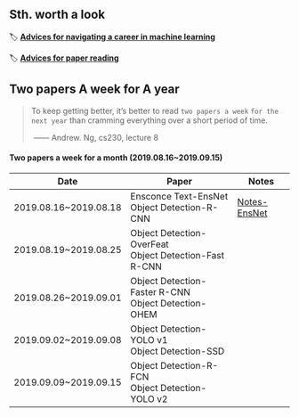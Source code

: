 ## Sth. worth a look

🏷 [**Advices for navigating a career in machine learning**](advices-for-navigating-a-career-in-ml.md)

🏷 [**Advices for paper reading**](advices-for-paper-reading.md)



## Two papers A week for A year

> To keep getting better, it’s better to read `two papers a week` `for the next year` than cramming everything over a short period of time.
>
> ​																							—— Andrew. Ng, cs230, lecture 8



#### Two papers a week for a month (2019.08.16~2019.09.15)

| Date                  | Paper                                                    | Notes                                 |
| --------------------- | -------------------------------------------------------- | ------------------------------------- |
| 2019.08.16~2019.08.18 | Ensconce Text-EnsNet<br>Object Detection-R-CNN           | [Notes-EnsNet](notes/Notes-EnsNet.md) |
| 2019.08.19~2019.08.25 | Object Detection-OverFeat<br>Object Detection-Fast R-CNN |                                       |
| 2019.08.26~2019.09.01 | Object Detection-Faster R-CNN<br/>Object Detection-OHEM  |                                       |
| 2019.09.02~2019.09.08 | Object Detection-YOLO v1<br/>Object Detection-SSD        |                                       |
| 2019.09.09~2019.09.15 | Object Detection-R-FCN<br/>Object Detection-YOLO v2      |                                       |

